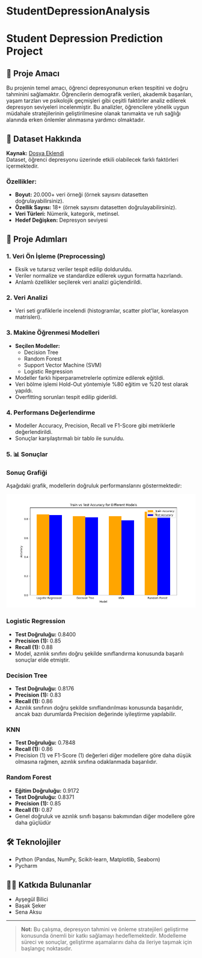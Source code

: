 # StudentDepressionAnalysis
# Student Depression Prediction Project

## 🎯 **Proje Amacı**
Bu projenin temel amacı, öğrenci depresyonunun erken tespitini ve doğru tahminini sağlamaktır. Öğrencilerin demografik verileri, akademik başarıları, yaşam tarzları ve psikolojik geçmişleri gibi çeşitli faktörler analiz edilerek depresyon seviyeleri incelenmiştir. Bu analizler, öğrencilere yönelik uygun müdahale stratejilerinin geliştirilmesine olanak tanımakta ve ruh sağlığı alanında erken önlemler alınmasına yardımcı olmaktadır.

## 📂 **Dataset Hakkında**

**Kaynak:** [Dosya Eklendi](datasets/mobile-device-usage-and-user-behavior-dataset)  
Dataset, öğrenci depresyonu üzerinde etkili olabilecek farklı faktörleri içermektedir. 

### **Özellikler:**
- **Boyut:** 20.000+ veri örneği (örnek sayısını datasetten doğrulayabilirsiniz).
- **Özellik Sayısı:** 18+ (örnek sayısını datasetten doğrulayabilirsiniz).
- **Veri Türleri:** Nümerik, kategorik, metinsel.
- **Hedef Değişken:** Depresyon seviyesi 

## 🔧 **Proje Adımları**

### 1. **Veri Ön İşleme (Preprocessing)**
- Eksik ve tutarsız veriler tespit edilip dolduruldu.
- Veriler normalize ve standardize edilerek uygun formatta hazırlandı.
- Anlamlı özellikler seçilerek veri analizi güçlendirildi.

### 2. **Veri Analizi**
- Veri seti grafiklerle incelendi (histogramlar, scatter plot'lar, korelasyon matrisleri).


### 3. **Makine Öğrenmesi Modelleri**
- **Seçilen Modeller:**
  - Decision Tree
  - Random Forest
  - Support Vector Machine (SVM)
  - Logistic Regression
- Modeller farklı hiperparametrelerle optimize edilerek eğitildi.
- Veri bölme işlemi Hold-Out yöntemiyle %80 eğitim ve %20 test olarak yapıldı.
- Overfitting sorunları tespit edilip giderildi.

### 4. **Performans Değerlendirme**
- Modeller Accuracy, Precision, Recall ve F1-Score gibi metriklerle değerlendirildi.
- Sonuçlar karşılaştırmalı bir tablo ile sunuldu.

### 5. 📊 **Sonuçlar**
### Sonuç Grafiği
Aşağıdaki grafik, modellerin doğruluk performanslarını göstermektedir:

![Accuracy Histogram](OgrenmeModelleri/accuracy_histogram.png)
### Logistic Regression
- **Test Doğruluğu:** 0.8400
- **Precision (1):** 0.85
- **Recall (1):** 0.88
- Model, azınlık sınıfını doğru şekilde sınıflandırma konusunda başarılı sonuçlar elde etmiştir.

### Decision Tree
- **Test Doğruluğu:** 0.8176
- **Precision (1):** 0.83
- **Recall (1):** 0.86
- Azınlık sınıfının doğru şekilde sınıflandırılması konusunda başarılıdır, ancak bazı durumlarda Precision değerinde iyileştirme yapılabilir.

### KNN
- **Test Doğruluğu:** 0.7848
- **Recall (1):** 0.86
- Precision (1) ve F1-Score (1) değerleri diğer modellere göre daha düşük olmasına rağmen, azınlık sınıfına odaklanmada başarılıdır.

### Random Forest
- **Eğitim Doğruluğu:** 0.9172
- **Test Doğruluğu:** 0.8371
- **Precision (1):** 0.85
- **Recall (1):** 0.87
- Genel doğruluk ve azınlık sınıfı başarısı bakımından diğer modellere göre daha güçlüdür

## 🛠 **Teknolojiler**
- Python (Pandas, NumPy, Scikit-learn, Matplotlib, Seaborn)
- Pycharm

## 👨‍💻 **Katkıda Bulunanlar**
- Ayşegül Bilici
- Başak Şeker
- Sena Aksu
---

> **Not:** Bu çalışma, depresyon tahmini ve önleme stratejileri geliştirme konusunda önemli bir katkı sağlamayı hedeflemektedir. Modelleme süreci ve sonuçlar, geliştirme aşamalarını daha da ileriye taşımak için başlangıç noktasıdır.
